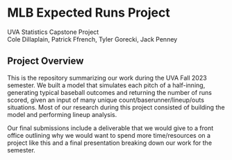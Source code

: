 # MLB Expected Runs Project

UVA Statistics Capstone Project<br>
Cole Dillaplain, Patrick Ffrench, Tyler Gorecki, Jack Penney

## Project Overview

This is the repository summarizing our work during the UVA Fall 2023 semester. We built a model that simulates each pitch of a half-inning, generating typical baseball outcomes and returning the number of runs scored, given an input of many unique count/baserunner/lineup/outs situations. Most of our research during this project consisted of building the model and performing lineup analysis. 

Our final submissions include a deliverable that we would give to a front office outlining why we would want to spend more time/resources on a project like this and a final presentation breaking down our work for the semester. 
